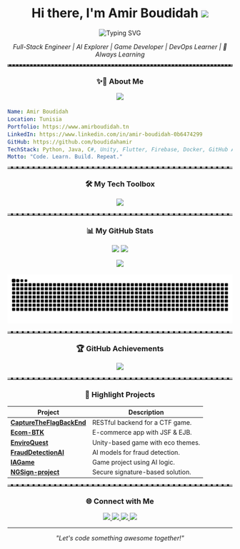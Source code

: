 
<h1 align="center">
  Hi there, I'm Amir Boudidah <img src="https://media.giphy.com/media/hvRJCLFzcasrR4ia7z/giphy.gif" width="30px"/>
</h1>

<p align="center">
  <img src="https://readme-typing-svg.demolab.com?font=Fira+Code&size=24&duration=3000&pause=1000&color=00F7FF&center=true&vCenter=true&width=450&lines=Hi+I'm+Amir+Boudidah;Software+Engineer;Unity+%26+Flutter+Dev;DevOps+%7C+Cloud+Explorer;Creative+Problem+Solver" alt="Typing SVG" />
</p>

<p align="center">
  <em>Full-Stack Engineer | AI Explorer | Game Developer | DevOps Learner | 🚀 Always Learning</em>
</p>

<hr style="border-top: 4px dotted #999; animation: pulse 2s infinite alternate;" />

<h3 align="center">✨🚀 About Me</h3>

<p align="center">
  <img src="https://readme-typing-svg.demolab.com?font=Roboto+Mono&size=18&duration=4000&pause=1000&color=F59E0B&center=true&vCenter=true&width=600&lines=Backend+Engineer+with+a+love+for+automation;Unity+Game+Developer+and+Flutter+Mobile+App+Builder;Building+cool+things+since+day+one..." />
</p>

```yaml
Name: Amir Boudidah
Location: Tunisia
Portfolio: https://www.amirboudidah.tn
LinkedIn: https://www.linkedin.com/in/amir-boudidah-0b6474299
GitHub: https://github.com/boudidahamir
TechStack: Python, Java, C#, Unity, Flutter, Firebase, Docker, GitHub Actions
Motto: "Code. Learn. Build. Repeat."
```

<hr style="border-top: 4px dashed #bbb; animation: pulse 1.5s infinite alternate;" />

<h3 align="center">🛠️ My Tech Toolbox</h3>

<p align="center">
  <img src="https://skillicons.dev/icons?i=python,java,cs,flutter,unity,javascript,docker,firebase,git" />
</p>

<hr style="border-top: 4px dashed #bbb;" />

<h3 align="center">📊 My GitHub Stats</h3>

<p align="center">
  <img src="https://github-readme-stats.vercel.app/api?username=boudidahamir&show_icons=true&theme=tokyonight&hide_border=true" width="48%" />
  <img src="https://github-readme-streak-stats.herokuapp.com?user=boudidahamir&theme=tokyonight&hide_border=true" width="48%" />
</p>

<p align="center">
  <img src="https://github-readme-activity-graph.vercel.app/graph?username=boudidahamir&theme=react-dark&hide_border=true" />
</p>

<p align="center">
  <img src="https://github.com/boudidahamir/boudidahamir/blob/output/github-contribution-grid-snake.svg" />
</p>

<hr style="border-top: 4px dashed #bbb;" />

<h3 align="center">🏆 GitHub Achievements</h3>

<p align="center">
  <img src="https://github-profile-trophy.vercel.app/?username=boudidahamir&theme=gruvbox&no-frame=true&row=1&column=7" />
</p>

<hr style="border-top: 4px dashed #bbb;" />

<h3 align="center">💼 Highlight Projects</h3>

| Project | Description |
|--------|-------------|
| [**CaptureTheFlagBackEnd**](https://github.com/boudidahamir/CaptureTheFlagBackEnd) | RESTful backend for a CTF game. |
| [**Ecom-BTK**](https://github.com/boudidahamir/Ecom-BTK) | E-commerce app with JSF & EJB. |
| [**EnviroQuest**](https://github.com/boudidahamir/EnviroQuest) | Unity-based game with eco themes. |
| [**FraudDetectionAI**](https://github.com/boudidahamir/FraudDetectionAI) | AI models for fraud detection. |
| [**IAGame**](https://github.com/boudidahamir/IAGame) | Game project using AI logic. |
| [**NGSign-project**](https://github.com/boudidahamir/NGSign-project) | Secure signature-based solution. |

<hr style="border-top: 4px dashed #bbb;" />

<h3 align="center">🌐 Connect with Me</h3>

<p align="center">
  <a href="https://www.amirboudidah.tn" target="_blank">
    <img src="https://img.shields.io/badge/Portfolio-amirboudidah.tn-black?style=for-the-badge&logo=firefox&logoColor=white"/>
  </a>
  <a href="https://www.linkedin.com/in/amir-boudidah-0b6474299" target="_blank">
    <img src="https://img.shields.io/badge/LinkedIn-Amir_Boudidah-0077B5?style=for-the-badge&logo=linkedin&logoColor=white"/>
  </a>
  <a href="mailto:amirboudiah@gmail.com">
    <img src="https://img.shields.io/badge/Gmail-amirboudiah@gmail.com-D14836?style=for-the-badge&logo=gmail&logoColor=white"/>
  </a>
  <a href="https://github.com/boudidahamir" target="_blank">
    <img src="https://img.shields.io/badge/GitHub-boudidahamir-181717?style=for-the-badge&logo=github"/>
  </a>
</p>

---

<p align="center"><em>"Let's code something awesome together!"</em></p>